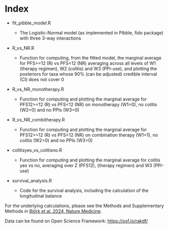 
# Index
*  fit_pibble_model.R
    - The Logistic-Normal model (as implemented in Pibble, fido package) with three 3-way interactions


* R_vs_NR.R
    - Function for computing, from the fitted model, the marginal average for PFS>=12 (R) vs PFS<12 (NR) averaging across all levels of W1 (therapy regimen), W2 (colitis) and W3 (PPI-use), and plotting the posteriors for taxa whose 90% (can be adjusted) credible interval (CI) does not cover 0


* R_vs_NR_monotherapy.R
    - Function for computing and plotting the marginal average for PFS12>=12 (R) vs PFS<12 (NR) on monotherapy (W1=0), no colitis (W2=0) and no PPIs (W3=0)


* R_vs_NR_combitherapy.R
    - Function for computing and plotting the marginal average for PFS12>=12 (R) vs PFS<12 (NR) on combination therapy (W1=1), no colitis (W2=0) and no PPIs (W3=0)


* colitisyes_vs_colitisno.R
    - Function for computing and plotting the marginal average for colitis yes vs no, averaging over Z (PFS12), (therapy regimen) and W3 (PPI-use)

* survival_analysis.R 
    - Code for the survival analysis, including the calculation of the longitudinal balance

   
For the underlying calculations, please see the Methods and Supplementary Methods in [Björk et al. 2024, Nature Medicine](https://doi.org/10.1038/s41591-024-02803-3).

Data can be found on Open Science Framework: https://osf.io/rakdf/
